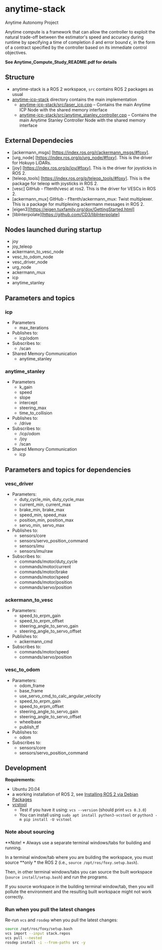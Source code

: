 # anytime-stack

Anytime Autonomy Project

Anytime compute is a framework that can allow the controller to exploit the natural trade-off between the estimator's speed and accuracy during runtime by specifying a time of completion $\delta$ and error bound $\epsilon$, in the form of a contract specified by the controller based on its immediate control objectives.

**See Anytime_Compute_Study_README.pdf for details**

## Structure

* anytime-stack is a ROS 2 workspace, `src` contains ROS 2 packages as usual
* [anytime-icp-stack](./anytime-icp/src/anytime-icp-stack/) directory contains the main implementation
	* [anytime-icp-stack/src/laser_icp.cpp](./anytime-icp/src/anytime-icp-stack/src/laser_icp.cpp) – Contains the main Anytime ICP Node with the shared memory interface
	* [anytime-icp-stack/src/anytime_stanley_controller.cpp](./anytime-icp/src/anytime-icp-stack/src/anytime_stanley_controller.cpp) – Contains the main Anytime Stanley Controller Node with the shared memory interface

## External Dependecies

* [ackermann_msgs] [https://index.ros.org/r/ackermann_msgs/#foxy].
* [urg_node] [https://index.ros.org/p/urg_node/#foxy]. This is the driver for Hokuyo LiDARs.
* [joy] [https://index.ros.org/p/joy/#foxy]. This is the driver for joysticks in ROS 2.
* [teleop_tools] [https://index.ros.org/p/teleop_tools/#foxy]. This is the package for teleop with joysticks in ROS 2.
* [vesc] GitHub - f1tenth/vesc at ros2. This is the driver for VESCs in ROS 2.
* [ackermann_mux] GitHub - f1tenth/ackermann_mux: Twist multiplexer. This is a package for multiplexing ackermann messages in ROS 2.
* [eigen3][https://eigen.tuxfamily.org/dox/GettingStarted.html]
* [libInterpolate][https://github.com/CD3/libInterpolate]


## Nodes launched during startup
* joy
* joy_teleop
* ackermann_to_vesc_node
* vesc_to_odom_node
* vesc_driver_node
* urg_node
* ackermann_mux
* icp
* anytime_stanley

## Parameters and topics

### icp
* Parameters
    * max_iterations
* Publishes to:
    * icp/odom
* Subscribes to:
    * /scan
* Shared Memory Communication
    * anytime_stanley

### anytime_stanley
* Parameters
    * k_gain
    * speed
    * slope
    * intercept
    * steering_max
    * time_to_collision
* Publishes to:
    * /drive
* Subscribes to:
    * /icp/odom
    * /joy
    * /scan
* Shared Memory Communication
    * icp

## Parameters and topics for dependencies

### vesc_driver
* Parameters:
    * duty_cycle_min, duty_cycle_max
    * current_min, current_max
    * brake_min, brake_max
    * speed_min, speed_max
    * position_min, position_max
    * servo_min, servo_max
* Publishes to:
    * sensors/core
    * sensors/servo_position_command
    * sensors/imu
    * sensors/imu/raw
* Subscribes to:
    * commands/motor/duty_cycle
    * commands/motor/current
    * commands/motor/brake
    * commands/motor/speed
    * commands/motor/position
    * commands/servo/position
### ackermann_to_vesc
* Parameters:
    * speed_to_erpm_gain
    * speed_to_erpm_offset
    * steering_angle_to_servo_gain
    * steering_angle_to_servo_offset
* Publishes to:
    * ackermann_cmd
* Subscribes to:
    * commands/motor/speed
    * commands/servo/position
### vesc_to_odom
* Parameters:
    * odom_frame
    * base_frame
    * use_servo_cmd_to_calc_angular_velocity
    * speed_to_erpm_gain
    * speed_to_erpm_offset
    * steering_angle_to_servo_gain
    * steering_angle_to_servo_offset
    * wheelbase
    * publish_tf
* Publishes to:
    * odom
* Subscribes to:
    * sensors/core
    * sensors/servo_position_command

## Development

**Requirements:**
* Ubuntu 20.04
* a working installation of ROS 2, see [Installing ROS 2 via Debian Packages][ros2-foxy-debian-pkgs]
* [vcstool](https://github.com/dirk-thomas/vcstool)
	* Test if you have it using: `vcs --version` (should print `vcs 0.3.0`)
	* You can install using `sudo apt install python3-vcstool` or `python3 -m pip install -U vcstool`


### Note about sourcing

**Note!    * Always use a separate terminal windows/tabs for building and running.

In a terminal window/tab where you are building the workspace, you must source **only    * the ROS 2
(i.e., `source /opt/ros/foxy.setup.bash`).

Then, in other terminal windows/tabs you can source the built workspace (`source install/setup.bash`) and run the
programs.

If you source workspace in the building terminal window/tab, then you will pollute the environment and the resulting
built workspace might not work correctly.


### Run when you pull the latest changes

Re-run `vcs` and `rosdep` when you pull the latest changes:
```bash
source /opt/ros/foxy/setup.bash
vcs import --input stack.repos
vcs pull --nested
rosdep install -i --from-paths src -y
```


<!-- links references -->

[ros2-foxy-debian-pkgs]: https://docs.ros.org/en/galactic/Installation/Ubuntu-Install-Debians.html
